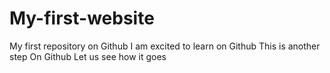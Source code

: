 # My-first-website
My first repository on Github
I am excited to learn on Github
This is another step On Github
Let us see how it goes
